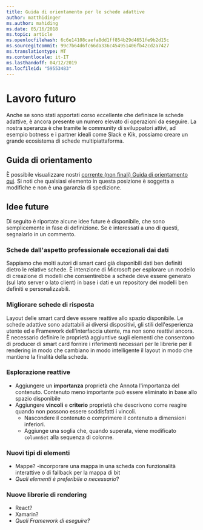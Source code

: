 ```yaml
---
title: Guida di orientamento per le schede adattive
author: matthidinger
ms.author: mahiding
ms.date: 05/16/2018
ms.topic: article
ms.openlocfilehash: 6c6e14108caefa8dd1ff854b29d4651fe9b2d15c
ms.sourcegitcommit: 99c7b64d6fc66da336c454951406fb42cd2a7427
ms.translationtype: MT
ms.contentlocale: it-IT
ms.lasthandoff: 04/12/2019
ms.locfileid: "59553483"
---
```

# <a name="future-work"></a>Lavoro futuro

Anche se sono stati apportati corso eccellente che definisce le schede adattive, è ancora presente un numero elevato di operazioni da eseguire. La nostra speranza è che tramite le community di sviluppatori attivi, ad esempio botness e i partner ideali come Slack e Kik, possiamo creare un grande ecosistema di schede multipiattaforma.

## <a name="roadmap"></a>Guida di orientamento

È possibile visualizzare nostri [corrente (non finali) Guida di orientamento qui](https://github.com/Microsoft/AdaptiveCards/projects/8). Si noti che qualsiasi elemento in questa posizione è soggetta a modifiche e non è una garanzia di spedizione.

## <a name="future-ideas"></a>Idee future

Di seguito è riportate alcune idee future è disponibile, che sono semplicemente in fase di definizione. Se è interessati a uno di questi, segnalarlo in un commento.

### <a name="great-looking-cards-from-data"></a>Schede dall'aspetto professionale eccezionali dai dati

Sappiamo che molti autori di smart card già disponibili dati ben definiti dietro le relative schede. È intenzione di Microsoft per esplorare un modello di creazione di modelli che consentirebbe a schede deve essere generato (sul lato server o lato client) in base i dati e un repository dei modelli ben definiti e personalizzabili.

### <a name="make-cards-responsive"></a>Migliorare schede di risposta

Layout delle smart card deve essere reattive allo spazio disponibile. Le schede adattive sono adattabili ai diversi dispositivi, gli stili dell'esperienza utente ed e Framework dell'interfaccia utente, ma non sono reattivi ancora. È necessario definire le proprietà aggiuntive sugli elementi che consentono di producer di smart card fornire i riferimenti necessari per le librerie per il rendering in modo che cambiano in modo intelligente il layout in modo che mantiene la finalità della scheda.

### <a name="responsive-exploration"></a>Esplorazione reattive

* Aggiungere un **importanza** proprietà che Annota l'importanza del contenuto. Contenuto meno importante può essere eliminato in base allo spazio disponibile
* Aggiungere **vincoli** e **criterio** proprietà che descrivono come reagire quando non possono essere soddisfatti i vincoli. 
  * Nascondere il contenuto o comprimere il contenuto a dimensioni inferiori.
  * Aggiunge una soglia che, quando superata, viene modificato `columnSet` alla sequenza di colonne.

### <a name="new-element-types"></a>Nuovi tipi di elementi

* Mappe? -incorporare una mappa in una scheda con funzionalità interattive o di fallback per la mappa di bit
* *Quali elementi è preferibile o necessario*?

### <a name="new-rendering-libraries"></a>Nuove librerie di rendering

* React?
* Xamarin?
* *Quali Framework di eseguire?*
